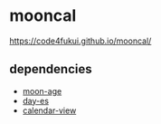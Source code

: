 # mooncal
 
https://code4fukui.github.io/mooncal/

## dependencies

- [moon-age](https://github.com/code4fukui/moon-age/)
- [day-es](https://github.com/code4fukui/day-es/)
- [calendar-view](https://github.com/code4fukui/calendar-view/)
